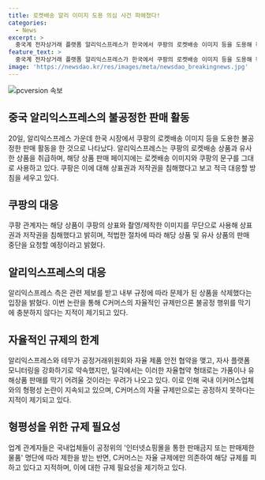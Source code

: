 ```yaml
---
title: 로켓배송 알리 이미지 도용 의심 사건 파헤쳤다!
categories:
  - News
excerpt: >
  중국계 전자상거래 플랫폼 알리익스프레스가 한국에서 쿠팡의 로켓배송 이미지 등을 도용해 판매활동을 하는 것으로 나타나, 쿠팡이 대응에 나섰다. 알리익스프레스는 쿠팡이 직접 수입해 로켓배송으로 판매하는 상품을 취급하고 있으며, 쿠팡의 상표와 이미지를 무단으로 사용했다. 쿠팡은 상표권과 저작권 침해로 인한 대응을 예고했고, 알리익스프레스는 관련 제보를 받고 문제가 된 상품을 삭제했다. 이로 인해 C커머스의 자율적인 규제로는 불공정 행위를 막기에 충분하지 않다는 지적이 나오고 있다. 업계에서는 자율협약 형태의 강제성이 없으므로 가품 및 유해상품 판매를 막기 어려울 우려가 제기되고 있으며, 국내 이커머스업체와의 형평성 논란도 계속해서 제기되고 있다.
feature_text: >
  중국계 전자상거래 플랫폼 알리익스프레스가 한국에서 쿠팡의 로켓배송 이미지 등을 도용해 판매활동을 하는 것으로 나타나, 쿠팡이 대응에 나섰다. 알리익스프레스는 쿠팡이 직접 수입해 로켓배송으로 판매하는 상품을 취급하고 있으며, 쿠팡의 상표와 이미지를 무단으로 사용했다. 쿠팡은 상표권과 저작권 침해로 인한 대응을 예고했고, 알리익스프레스는 관련 제보를 받고 문제가 된 상품을 삭제했다. 이로 인해 C커머스의 자율적인 규제로는 불공정 행위를 막기에 충분하지 않다는 지적이 나오고 있다. 업계에서는 자율협약 형태의 강제성이 없으므로 가품 및 유해상품 판매를 막기 어려울 우려가 제기되고 있으며, 국내 이커머스업체와의 형평성 논란도 계속해서 제기되고 있다.
image: 'https://newsdao.kr/res/images/meta/newsdao_breakingnews.jpg'
---
```


<p><img src="https://newsdao.kr/res/images/meta/newsdao_breakingnews.jpg" alt="pcversion 속보" /></p>

<h2 data-ke-size="size26">중국 알리익스프레스의 불공정한 판매 활동</h2>

<p data-ke-size="size16">20일, 알리익스프레스 가운데 한국 시장에서 쿠팡의 로켓배송 이미지 등을 도용한 불공정한 판매 활동을 한 것으로 나타났다. 알리익스프레스는 쿠팡의 로켓배송 상품과 유사한 상품을 취급하며, 해당 상품 판매 페이지에는 로켓배송 이미지와 쿠팡의 문구를 그대로 사용하고 있다. 쿠팡은 이에 대해 상표권과 저작권을 침해했다고 보고 적극 대응할 방침을 세우고 있다.</p>

<h2 data-ke-size="size26">쿠팡의 대응</h2>

<p data-ke-size="size16">쿠팡 관계자는 해당 상품이 쿠팡의 상표와 촬영/제작한 이미지를 무단으로 사용해 상표권과 저작권을 침해했다고 밝히며, 적법한 절차에 따라 해당 상품 및 유사 상품의 판매 중단을 요청할 예정이라고 밝혔다.</p>

<h2 data-ke-size="size26">알리익스프레스의 대응</h2>

<p data-ke-size="size16">알리익스프레스 측은 관련 제보를 받고 내부 규정에 따라 문제가 된 상품을 삭제했다는 입장을 밝혔다. 이번 논란을 통해 C커머스의 자율적인 규제만으론 불공정 행위를 막기에 충분하지 않다는 지적이 제기되고 있다.</p>

<h2 data-ke-size="size26">자율적인 규제의 한계</h2>

<p data-ke-size="size16">알리익스프레스와 테무가 공정거래위원회와 자율 제품 안전 협약을 맺고, 자사 플랫폼 모니터링을 강화하기로 약속했지만, 일각에서는 이러한 자율협약 형태로는 가품이나 유해상품 판매를 막기 어려울 것이라는 우려가 나오고 있다. 이로 인해 국내 이커머스업체와의 형평성 논란이 지속되고 있으며, C커머스의 자율 규제만으로는 공정하지 못하다는 지적이 제기되고 있다.</p>

<h2 data-ke-size="size26">형평성을 위한 규제 필요성</h2>

<p data-ke-size="size16">업계 관계자들은 국내업체들이 공정위의 '인터넷쇼핑몰을 통한 판매금지 또는 판매제한 물품' 명단에 따라 제한을 받는 반면, C커머스는 자율 규제에만 의존하여 해당 규제를 피하고 있다고 지적하며, 이에 대한 규제 필요성을 제기하고 있다.</p>

